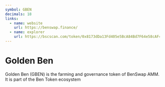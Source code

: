 ```yaml
---
symbol: GBEN
decimals: 18
links:
  - name: website
    url: https://benswap.finance/
  - name: explorer
    url: https://bscscan.com/token/0x8173dDa13Fd405e5BcA84Bd7F64e58cAF4810A32
---
```


# Golden Ben

Golden Ben (GBEN) is the farming and governance token of BenSwap AMM. It is part of the Ben Token ecosystem
